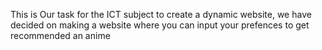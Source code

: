 This is Our task for the ICT subject to create a dynamic website, we have decided on making a website where you can input your prefences to get recommended an anime
